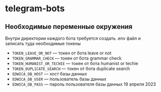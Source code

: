 # telegram-bots

## Необходимые переменные окружения

Внутри директории каждого бота требуется создать .env файл и записать  туда необходимые токены

- `TOKEN_LEAVE_OR_NOT` — токен от бота leave or not
- `TOKEN_GRAMMAR_CHECK` — токен от бота grammar check
- `TOKEN_HUMANIST_OR_TECHIE` — токен от бота humanist or techie
- `TOKEN_DUPLICATE_SEARCH` — токен от бота duplicate search
- `EDWICA_DB_HOST` — хост базы данных
- `EDWICA_DB_USER` — пользователь базы данных
- `EDWICA_DB_PASS` — пароль пользователя базы данных
19 апреля 2023
